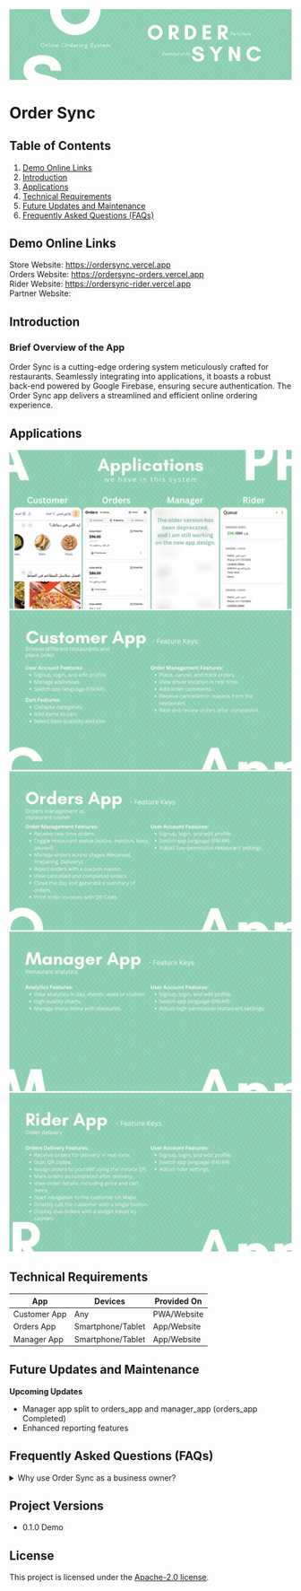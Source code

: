 <img src="images/cover.png" alt="cover" />

# Order Sync

## Table of Contents
1. [Demo Online Links](#demo-online-links)
2. [Introduction](#introduction)
3. [Applications](#applications)
6. [Technical Requirements](#technical-requirements)
8. [Future Updates and Maintenance](#future-updates-and-maintenance)
9. [Frequently Asked Questions (FAQs)](#frequently-asked-questions-faqs)

## Demo Online Links
Store Website: https://ordersync.vercel.app<br/>
Orders Website: https://ordersync-orders.vercel.app<br/>
Rider Website: https://ordersync-rider.vercel.app<br/>
Partner Website: <br/>

## Introduction

### Brief Overview of the App
Order Sync is a cutting-edge ordering system meticulously crafted for restaurants. Seamlessly integrating into applications, it boasts a robust back-end powered by Google Firebase, ensuring secure authentication. The Order Sync app delivers a streamlined and efficient online ordering experience.

## Applications
![applications](images/applications.jpg)
![customer_app](images/customer_app.jpg)
![orders_app](images/orders_app.jpg)
![manager_app](images/manager_app.jpg)
![rider_app](images/rider_app.jpg)

## Technical Requirements

| App              | Devices           | Provided On  |
|------------------|-------------------|--------------|
| Customer App     | Any               | PWA/Website  |
| Orders App       | Smartphone/Tablet | App/Website  |
| Manager App      | Smartphone/Tablet | App/Website  |

## Future Updates and Maintenance

**Upcoming Updates**
- Manager app split to orders_app and manager_app (orders_app Completed)
- Enhanced reporting features

## Frequently Asked Questions (FAQs)

<details>
  <summary>Why use Order Sync as a business owner?</summary>

  1. **Increased Customer Base Network Effect:**
    - The Customer Shop app features multiple restaurants in the same city, increasing visibility and potential customer base.

  3. **Comprehensive Reporting:**
    - Access detailed reports on sales, order trends, and customer preferences for informed decision-making.
</details>


## Project Versions

 - 0.1.0 Demo

## License

This project is licensed under the [Apache-2.0 license](LICENSE).
